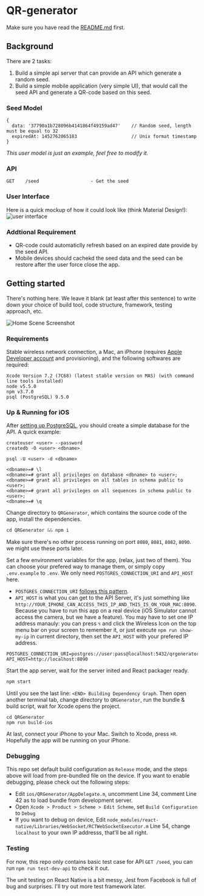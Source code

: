 # QR-generator

Make sure you have read the [README.md](https://github.com/Wiredcraft/mobile-test/blob/master/README.md) first.

## Background

There are 2 tasks:

1. Build a simple api server that can provide an API which generate a random seed.
2. Build a simple mobile application (very simple UI), that would call the seed API and generate a QR-code based on this seed.

### Seed Model

```
{
  data: '37790a1b728096b4141864f49159ad47'    // Random seed, length must be equal to 32
  expiredAt: 1452762065183                    // Unix format timestamp
}
```
*This user model is just an example, feel free to modify it.*

### API

```
GET    /seed                   - Get the seed
```

### User Interface

Here is a quick mockup of how it could look like (think Material Design!):![user interface](https://cloud.githubusercontent.com/assets/914595/12320458/cdca6356-bae3-11e5-8fd4-cff6ff647a12.jpg)

### Addtional Requirement

* QR-code could automaticlly refresh based on an expired date provide by the seed API.
* Mobile devices should cachekd the seed data and the seed can be restore after the user force close the app.

## Getting started

There's nothing here. We leave it blank (at least after this sentence) to write down your choice of build tool, code structure, framework, testing approach, etc.

![Home Scene Screenshot](static/screenshot.png)

### Requirements

Stable wireless network connection, a Mac, an iPhone (requires [Apple Developer account](https://developer.apple.com/register) and provisioning), and the following softwares are required:

```
Xcode Version 7.2 (7C68) (latest stable version on MAS) (with command line tools installed)
node v5.5.0
npm v3.7.0
psql (PostgreSQL) 9.5.0
```

### Up & Running for iOS

After [setting up PostgreSQL](http://www.postgresql.org/download/), you should create a simple database for the API. A quick example:

```
createuser <user> --password
createdb -O <user> <dbname>

psql -U <user> -d <dbname>

<dbname>=# \l
<dbname>=# grant all privileges on database <dbname> to <user>;
<dbname>=# grant all privileges on all tables in schema public to <user>;
<dbname>=# grant all privileges on all sequences in schema public to <user>;
<dbname>=# \q
```

Change directory to `QRGenerator`, which contains the source code of the app, install the dependencies.

```js
cd QRGenerator && npm i
```

Make sure there's no other process running on port `8080`, `8081`, `8082`, `8090`. we might use these ports later.

Set a few environment variables for the app, (relax, just two of them). You can choose your prefered way to manage them, or simply copy `.env.example` to `.env`. We only need `POSTGRES_CONNECTION_URI` and `API_HOST` here.

- `POSTGRES_CONNECTION_URI` [follows this pattern](http://www.postgresql.org/docs/9.5/static/libpq-connect.html#AEN42494).
- `API_HOST` is what you can get to the API Server, it's just something like `http://YOUR_IPHONE_CAN_ACCESS_THIS_IP_AND_THIS_IS_ON_YOUR_MAC:8090`. Because you have to run this app on a real device (iOS Simulator cannot access the camera, but we have a feature). You may have to set one IP address manauly: you can press `⌥` and click the Wireless Icon on the top menu bar on your screen to remember it, or just execute `npm run show-my-ip` in current directory, then set the `API_HOST` with your prefered IP address.

```
POSTGRES_CONNECTION_URI=postgres://user:pass@localhost:5432/qrgenerator
API_HOST=http://localhost:8090
```

Start the app server, wait for the server inited and React packager ready.

```js
npm start
```

Until you see the last line: `<END> Building Dependency Graph`. Then open another terminal tab, change directory to `QRGenerator`, run the bundle & build script, wait for Xcode opens the project.

```
cd QRGenerator
npm run build-ios
```

At last, connect your iPhone to your Mac. Switch to Xcode, press `⌘R`. Hopefully the app will be running on your iPhone.

### Debugging

This repo set default build configuration as `Release` mode, and the steps above will load from pre-bundled file on the device. If you want to enable debugging, please check out the following steps:

- Edit `ios/QRGenerator/AppDelegate.m`, uncomment Line 34, comment Line 42 as to load bundle from development server.
- Open `Xcode > Product > Scheme > Edit Scheme`, set `Build Configuration` to `Debug`
- If you want to debug on device, Edit `node_modules/react-native/Libraries/WebSocket/RCTWebSocketExecutor.m` Line 54, change `localhost` to your own IP addresss, that'll be all right.

### Testing

For now, this repo only contains basic test case for API `GET /seed`, you can run `npm run test-dev-api` to check it out.

The unit testing on React Native is a bit messy, Jest from Facebook is full of bug and surprises. I'll try out more test framework later.

